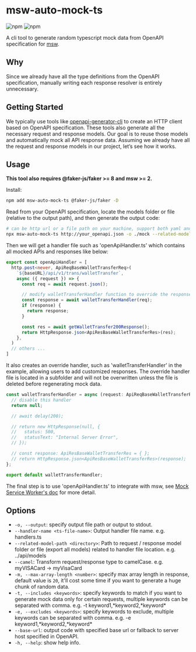 # msw-auto-mock-ts

![npm](https://img.shields.io/npm/v/msw-auto-mock-ts)
![npm](https://img.shields.io/npm/dw/msw-auto-mock-ts)

A cli tool to generate random typescript mock data from OpenAPI specification for [msw](https://github.com/mswjs/msw).

## Why

Since we already have all the type definitions from the OpenAPI specification, manually writing each response resolver is entirely unnecessary.


## Getting Started

We typically use tools like [openapi-generator-cli](https://openapi-generator.tech/docs/installation/) to create an HTTP client based on OpenAPI specification. These tools also generate all the necessary request and response models. Our goal is to reuse those models and automatically mock all API response data. Assuming we already have all the request and response models in our project, let’s see how it works.

## Usage

**This tool also requires @faker-js/faker >= 8 and msw >= 2.**

Install:

```sh
npm add msw-auto-mock-ts @faker-js/faker -D
```


Read from your OpenAPI specification, locate the models folder or file (relative to the output path), and then generate the output code:


```sh
# can be http url or a file path on your machine, support both yaml and json.
npx msw-auto-mock-ts http://your_openapi.json -o ./mock --related-model-path ../api/models -camel --handler-name openApiHandler.ts
```


Then we will get a handler file such as 'openApiHandler.ts' which contains all mocked APIs and responses like below:

```typescript
export const openApiHandler = [
  http.post<never, ApiReqBaseWalletTransferReq>(
    `${baseURL}/api/v1/trans/walletTransfer`,
    async ({ request }) => {
      const req = await request.json();

      // modify walletTransferHandler function to override the response
      const response = await walletTransferHandler(req);
      if (response) {
        return response;
      }

      const res = await getWalletTransfer200Response();
      return HttpResponse.json<ApiResBaseWalletTransferRes>(res);
    },
  )
  // others ...
]
```

It also creates an override handler, such as 'walletTransferHandler' in the example, allowing users to add customized responses. The override handler file is located in a subfolder and will not be overwritten unless the file is deleted before regenerating mock data.


```typescript
const walletTransferHandler = async (request: ApiReqBaseWalletTransferReq) => {
  // disable this handler
  return null;

  // await delay(200);

  // return new HttpResponse(null, {
  //   status: 500,
  //   statusText: "Internal Server Error",
  // });

  // const response: ApiResBaseWalletTransferRes = { };
  // return HttpResponse.json<ApiResBaseWalletTransferRes>(response);
};

export default walletTransferHandler;

```


The final step is to use 'openApiHandler.ts' to integrate with msw, see [Mock Service Worker's doc](https://mswjs.io/docs/getting-started/integrate/browser) for more detail.

## Options

- `-o, --output`: specify output file path or output to stdout.
- `--handler-name <ts-file-name>`: Output handler file name. e.g. handlers.ts
- `--related-model-path <directory>`: Path to request / response model folder or file (export all models) related to handler file location. e.g. ../api/models
- `--camel`: Transform request/response type to camelCase. e.g. myVISACard -> myVisaCard
- `-m, --max-array-length <number>`: specify max array length in response, default value is `20`, it'll cost some time if you want to generate a huge chunk of random data.
- `-t, --includes <keywords>`: specify keywords to match if you want to generate mock data only for certain requests, multiple keywords can be separated with comma. e.g. -t keyword1,\*keyword2,\*keyword\*
- `-e, --excludes <keywords>`: specify keywords to exclude, multiple keywords can be separated with comma. e.g. -e keyword1,\*keyword2,\*keyword\*
- `--base-url`: output code with specified base url or fallback to server host specified in OpenAPI.
- `-h, --help`: show help info.
